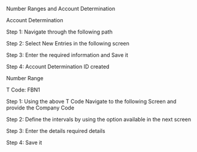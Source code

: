 Number Ranges and Account Determination

Account Determination

Step 1: Navigate through the following path

Step 2: Select New Entries in the following screen

Step 3: Enter the required information and Save it

Step 4: Account Determination ID created

Number Range

T Code: FBN1

Step 1: Using the above T Code Navigate to the following Screen and provide the Company Code

Step 2: Define the intervals by using the option available in the next screen

Step 3: Enter the details required details

Step 4: Save it